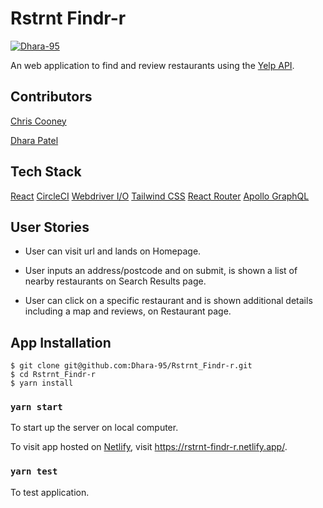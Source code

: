 # Rstrnt Findr-r

[![Dhara-95](https://circleci.com/gh/Dhara-95/Rstrnt_Findr-r.svg?style=svg)](https://rstrnt-findr-r.netlify.app/)

An web application to find and review restaurants using the [Yelp API](https://www.yelp.com/developers/graphql/guides/intro).

## Contributors

[Chris Cooney](https://github.com/ChrisCooney05)

[Dhara Patel](https://github.com/Dhara-95)

## Tech Stack

[React](https://reactjs.org/docs/getting-started.html)
[CircleCI](https://circleci.com/docs/)
[Webdriver I/O](https://webdriver.io/docs/gettingstarted.html)
[Tailwind CSS](https://tailwindcss.com/)
[React Router](https://reactrouter.com/web/guides/quick-start)
[Apollo GraphQL](https://www.apollographql.com/docs/react/get-started/)

## User Stories

- User can visit url and lands on Homepage.

- User inputs an address/postcode and on submit, is shown a list of nearby restaurants on Search Results page.

- User can click on a specific restaurant and is shown additional details including a map and reviews, on Restaurant page. 

## App Installation

```
$ git clone git@github.com:Dhara-95/Rstrnt_Findr-r.git
$ cd Rstrnt_Findr-r
$ yarn install
```

### `yarn start`

To start up the server on local computer. 

To visit app hosted on [Netlify](https://www.netlify.com/), visit https://rstrnt-findr-r.netlify.app/.


### `yarn test`

To test application. 

